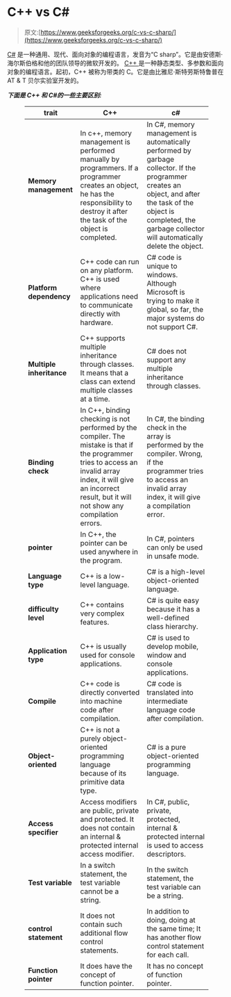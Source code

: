 # C++ vs C#

> 原文:[https://www.geeksforgeeks.org/c-vs-c-sharp/](https://www.geeksforgeeks.org/c-vs-c-sharp/)

[C#](https://www.geeksforgeeks.org/introduction-to-c-sharp/) 是一种通用、现代、面向对象的编程语言，发音为“C sharp”。它是由安德斯·海尔斯伯格和他的团队领导的微软开发的。
[C++ ](https://www.geeksforgeeks.org/c-plus-plus/) 是一种静态类型、多参数和面向对象的编程语言。起初，C++ 被称为带类的 C。它是由比雅尼·斯特劳斯特鲁普在 AT & T 贝尔实验室开发的。

***下面是 C++ 和 C#的一些主要区别:***

<figure class="table">

| trait | C++ | c# |
| --- | --- | --- |
| **Memory management** | In c++, memory management is performed manually by programmers. If a programmer creates an object, he has the responsibility to destroy it after the task of the object is completed. | In C#, memory management is automatically performed by garbage collector. If the programmer creates an object, and after the task of the object is completed, the garbage collector will automatically delete the object. |
| **Platform dependency** | C++ code can run on any platform. C++ is used where applications need to communicate directly with hardware. | C# code is unique to windows. Although Microsoft is trying to make it global, so far, the major systems do not support C#. |
| **Multiple inheritance** | C++ supports multiple inheritance through classes. It means that a class can extend multiple classes at a time. | C# does not support any multiple inheritance through classes. |
| **Binding check** | In C++, binding checking is not performed by the compiler. The mistake is that if the programmer tries to access an invalid array index, it will give an incorrect result, but it will not show any compilation errors. | In C#, the binding check in the array is performed by the compiler. Wrong, if the programmer tries to access an invalid array index, it will give a compilation error. |
| **pointer** | In C++, the pointer can be used anywhere in the program. | In C#, pointers can only be used in unsafe mode. |
| **Language type** | C++ is a low-level language. | C# is a high-level object-oriented language. |
| **difficulty level** | C++ contains very complex features. | C# is quite easy because it has a well-defined class hierarchy. |
| **Application type** | C++ is usually used for console applications. | C# is used to develop mobile, window and console applications. |
| **Compile** | C++ code is directly converted into machine code after compilation. | C# code is translated into intermediate language code after compilation. |
| **Object-oriented** | C++ is not a purely object-oriented programming language because of its primitive data type. | C# is a pure object-oriented programming language. |
| **Access specifier** | Access modifiers are public, private and protected. It does not contain an internal & protected internal access modifier. | In C#, public, private, protected, internal & protected internal is used to access descriptors. |
| **Test variable** | In a switch statement, the test variable cannot be a string. | In the switch statement, the test variable can be a string. |
| **control statement** | It does not contain such additional flow control statements. | In addition to doing, doing at the same time; It has another flow control statement for each call. |
| **Function pointer** | It does have the concept of function pointer. | It has no concept of function pointer. |

</figure>